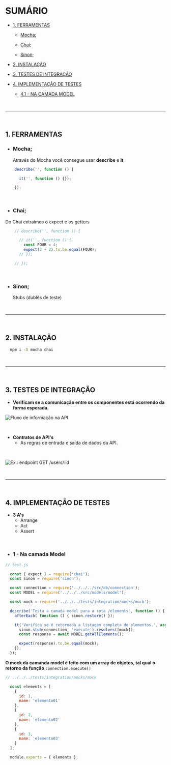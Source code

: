 # SUMÁRIO
- [1. FERRAMENTAS](#ferramentas)

  - [Mocha](#mocha);

  - [Chai](#chai);

  - [Sinon](#sinon);

- [2. INSTALAÇÃO](#instalação)

- [3. TESTES DE INTEGRAÇÃO](#3-testes-de-integração)

- [4. IMPLEMENTAÇÃO DE TESTES](#4-implementação-de-testes)

  - [4.1 - NA CAMADA MODEL](#1---na-camada-model)

<br /> 
<hr>
<br />

## <strong>1. FERRAMENTAS</strong>
  - ### <strong>Mocha;</strong>
    <p>Através do Mocha você consegue usar <strong>describe</strong> e <strong>it</strong> </p>

  ```js
      describe('', function () {

        it('', function () {}); 

      });
  ```

 
  <br />

  - ### <strong>Chai;</strong>
  <p>Do Chai extraímos o expect e os getters</p>

  ```js
      // describe('', function () {

        // it('', function () {
          const FOUR = 4;
          expect(2 + 2).to.be.equal(FOUR);
        // }); 

      // });
  ```

  <br />


  - ### <strong>Sinon;</strong>
    <p>Stubs (dublês de teste)</p> 

<br /> 
<hr>
<br />

## <strong>2. INSTALAÇÃO</strong>

  ```sh
    npm i -D mocha chai
  ```
<br />
<hr>
<br />

## <strong>3. TESTES DE INTEGRAÇÃO</strong>
  - <strong>Verificam se a comunicação entre os componentes está ocorrendo da forma esperada.</strong>

  ![Fluxo de informação na API](https://github.com/lucasbarreto92/WEB-DEV-RESUMOS/blob/main/TESTES/INTEGRATION/public/Captura%20de%20Tela%202023-02-15%20%C3%A0s%2017.32.07.png)

  <br />

  - <strong>Contratos de API's</strong>
    - As regras de entrada e saída de dados da API.

  <br />


![Ex.: endpoint GET /users/:id](https://github.com/lucasbarreto92/WEB-DEV-RESUMOS/blob/main/TESTES/INTEGRATION/public/Captura%20de%20Tela%202023-02-15%20%C3%A0s%2017.21.58.png)

<br />
<hr>
<br />

## <strong>4. IMPLEMENTAÇÃO DE TESTES</strong>

  - <strong>3 A's</strong>
    - Arrange
    - Act
    - Assert

  <br />

  - ### <strong> 1 - Na camada Model</strong>

  ```js
  // test.js

    const { expect } = require('chai');
    const sinon = require('sinon');

    const connection = require('../../../src/db/connection');
    const MODEL = require('../../../src/models/model');

    const mock = require('../../../tests/integration/mocks/mock');

    describe('Testa a camada model para a rota /elements', function () {
      afterEach( function () { sinon.restore() });

      it('Verifica se é retornada a listagem completa de elementos.', async function () {
        sinon.stub(connection, 'execute').resolves([mock]);
        const response = await MODEL.getAllElements();

        expect(response).to.be.equal(mock);
      });
    });
  ```

  <strong>O mock da camanda model é feito com um array de objetos, tal qual o retorno da função</strong> <code>connection.execute()</code> 
  
  ```js
  // ../../../tests/integration/mocks/mock

    const elements = [
      {
        id: 1, 
        name: 'elemento01'
      },
      {
        id: 2,
        name: 'elemento02'
      },
      {
        id: 3,
        name: 'elemento03'
      }
    ];

    module.exports = { elements };
  ``` 

  <br />

  <!-- - ### <strong>2 - Na camada Service</strong>

  ```js
    const { expect } = require('chai');
    const sinon = require('sinon');

    const MODEL = require('../../../src/models/elements.model');
    const SERVICE = require('../../../src/services/elements.service');

    const MOCK = require('../models/mocks/elements.model.mock');

    describe('Testa a camada services para a rota /elements', function () {
      afterEach(function () { sinon.restore() });

      it('Verifica se o endpoint "/elements" retorna todos os produtos cadastrados.', async function () {
        sinon.stub(elements_MODEL, 'getAllElements').resolves(MOCK);
        
        const result = await elements_SERVICE.getAllelementsService();
        
        expect(result).to.be.deep.equal({ status: 200, data: MOCK });

  ``` -->

